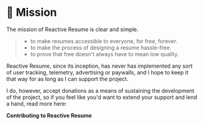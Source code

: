 # 🎴 Mission

The mission of Reactive Resume is clear and simple.

> * to make resumes accessible to everyone, for free, forever.
> * to make the process of designing a resume hassle-free.
> * to prove that free doesn't always have to mean low quality.

Reactive Resume, since its inception, has never has implemented any sort of user tracking, telemetry, advertising or paywalls, and I hope to keep it that way for as long as I can support the project.

I do, however, accept donations as a means of sustaining the development of the project, so if you feel like you'd want to extend your support and lend a hand, read more here:

**Contributing to Reactive Resume**
